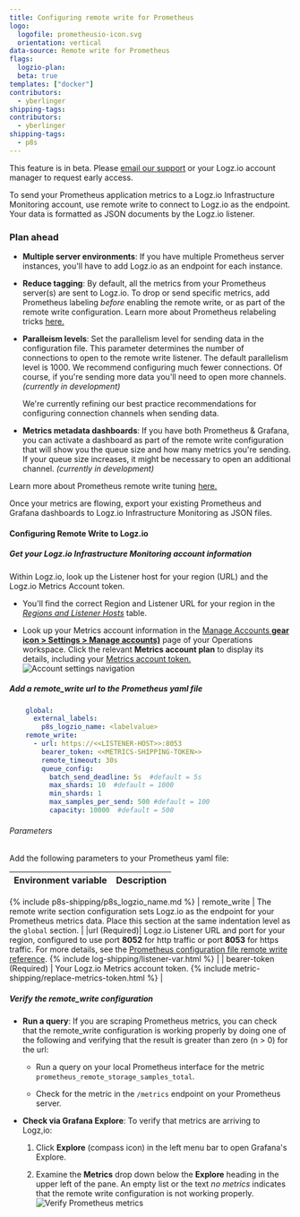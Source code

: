 ```yaml
---
title: Configuring remote write for Prometheus 
logo:
  logofile: prometheusio-icon.svg
  orientation: vertical
data-source: Remote write for Prometheus
flags:
  logzio-plan:  
  beta: true
templates: ["docker"]
contributors:
  - yberlinger
shipping-tags:
contributors:
  - yberlinger
shipping-tags:  
  - p8s
---
```


This feature is in beta. Please [email our support](mailto:help@logz.io?subject=Requesting%20early%20access%20for%20p8s.%20Thanks) or your Logz.io account manager to request early access. 

To send your Prometheus application metrics to a Logz.io Infrastructure Monitoring account, use remote write to connect to Logz.io as the endpoint. Your data is formatted as JSON documents by the Logz.io listener. 

### Plan ahead

* **Multiple server environments**: If you have multiple Prometheus server instances, you'll have to add Logz.io as an endpoint for each instance. 

* **Reduce tagging**: By default, all the metrics from your Prometheus server(s) are sent to Logz.io. To drop or send specific metrics, add Prometheus labeling _before_ enabling the remote write, or as part of the remote write configuration.  Learn more about Prometheus relabeling tricks [here.](https://medium.com/quiq-blog/prometheus-relabeling-tricks-6ae62c56cbda)


* **Paralleism levels**: Set the parallelism level for sending data in the configuration file. 
    This parameter determines the number of connections to open to the remote write listener.  The default parallelism level is 1000. We recommend configuring much fewer connections. Of course, if you're sending more data you'll need to open more channels. _(currently in development)_
    
    We're currently refining our best practice recommendations for configuring connection channels when sending data.

* **Metrics metadata dashboards**: If you have both Prometheus & Grafana, you can activate a dashboard as part of the remote write configuration that will show you the queue size and how many metrics you're sending. If your queue size increases, it might be necessary to open an additional channel. _(currently in development)_

Learn more about Prometheus remote write tuning [here.](https://prometheus.io/docs/practices/remote_write/) 

Once your metrics are flowing, export your existing Prometheus and Grafana dashboards to Logz.io Infrastructure Monitoring as JSON files.  

#### Configuring Remote Write to Logz.io


<div class="tasklist">

##### Get your Logz.io Infrastructure Monitoring account information
Within Logz.io, look up the Listener host for your region (URL) and the Logz.io Metrics Account token.

+ You'll find the correct Region and Listener URL for your region in the [_Regions and Listener Hosts_]({{site.baseurl}}/user-guide/accounts/account-region.html#available-regions) table. 

+ Look up your Metrics account information in the [Manage Accounts **gear icon > Settings > Manage accounts)**](https://app.logz.io/#/dashboard/settings/manage-accounts) page of your Operations workspace. Click the relevant **Metrics account plan** to display its details, including your [Metrics account token.]({{site.baseurl}}//user-guide/accounts/finding-your-metrics-account-token/)
![Account settings navigation](https://dytvr9ot2sszz.cloudfront.net/logz-docs/grafana/p8s-account-token00.png)

##### Add a remote_write url to the Prometheus yaml file


```yaml
    global:
      external_labels:
        p8s_logzio_name: <labelvalue>
    remote_write:
      - url: https://<<LISTENER-HOST>>:8053
        bearer_token: <<METRICS-SHIPPING-TOKEN>> 
        remote_timeout: 30s
        queue_config:
          batch_send_deadline: 5s  #default = 5s
          max_shards: 10  #default = 1000
          min_shards: 1
          max_samples_per_send: 500 #default = 100
          capacity: 10000  #default = 500

```

###### Parameters   

Add the following parameters to your Prometheus yaml file:

| Environment variable | Description |
|---|---|
{% include p8s-shipping/p8s_logzio_name.md %}
| remote_write | The remote write section configuration sets Logz.io as the endpoint for your Prometheus metrics data. Place this section at the same indentation level as the `global` section. |
|url (Required)| Logz.io Listener URL and port for your region, configured to use port **8052** for http traffic or port **8053** for https traffic. For more details, see the [Prometheus configuration file remote write reference](https://prometheus.io/docs/prometheus/latest/configuration/configuration/#remote_write). {% include log-shipping/listener-var.html %}  |
| bearer-token (Required) | Your Logz.io Metrics account token. {% include metric-shipping/replace-metrics-token.html %}   |
   


##### Verify the remote_write configuration


+ **Run a query**: If you are scraping Prometheus metrics, you can check that the remote_write configuration is working properly by doing one of the following and verifying that the result is greater than zero (n > 0) for the url:

  * Run a query on your local Prometheus interface for the metric `prometheus_remote_storage_samples_total`.

  * Check for the metric in the `/metrics` endpoint on your Prometheus server. 

+ **Check via Grafana Explore**: To verify that metrics are arriving to Logz,io: 

  1. Click **Explore** (compass icon) in the left menu bar to open Grafana's Explore. 

  1. Examine the **Metrics** drop down below the **Explore** heading in the upper left of the pane. 
  An empty list or the text _no metrics_ indicates that the remote write configuration is not working properly. 
  ![Verify Prometheus metrics](https://dytvr9ot2sszz.cloudfront.net/logz-docs/grafana/p8smetrics_arriving.png)